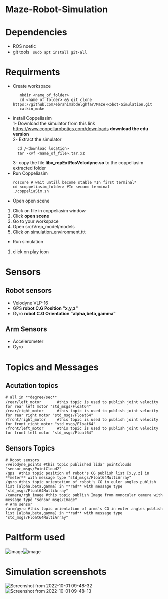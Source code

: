 # Maze-Robot-Simulation
# Dependencies 
 * ROS noetic
 * git tools
 ``` sudo apt install git-all```
# Requirments
  * Create workspace <br>
    ```
       mkdir <name_of_folder>
       cd <name_of_folder> && git clone https://github.com/ebrahimabdelghfar/Maze-Robot-Simulation.git
       catkin_make
    ```
  * install Coppeliasim </br>
    1- Download the simulator from this link https://www.coppeliarobotics.com/downloads **download the edu version** </br>
    2- Extract the simulator </br>
     ```
       cd /<download_location> 
       tar -xvf <name_of_file>.tar.xz
     ```
     3- copy the file **libv_repExtRosVelodyne.so** to the coppeliasim extracted folder </br>
   * Run Coppeliasim
     ```
     roscore # wait untill become stable *In first terminal*
     cd <coppeliasim_folder> #In second terminal
     ./coppeliaSim.sh
     ``` 
   * Open open scene
   1. Click on file in coppeliasim window
   2. Click **open scene**
   3. Go to your workspace
   4. Open src/Vrep_model/models
   5. Click on simulation_environment.ttt
   * Run simulation
   1. click on play icon
  # Sensors
   ## Robot sensors
   * Velodyne VLP-16  
   * GPS **robot C.G Position "x,y,z"** 
   * Gyro **robot C.G Orientation "alpha,beta,gamma"**  
   ## Arm Sensors
   * Accelerometer 
   * Gyro
  # Topics and Messages
  ## Acutation topics
  ```
  # all in **degree/sec**
  /rear/left_motor       #this topic is used to publish joint velocity for rear left motor "std_msgs/Float64" 
  /rear/right_motor      #this topic is used to publish joint velocity for rear right motor "std_msgs/Float64"
  /front/right_motor     #this topic is used to publish joint velocity for front right motor "std_msgs/Float64"
  /front/left_motor      #this topic is used to publish joint velocity for front left motor "std_msgs/Float64"
  ```
  ## Sensors Topics
  ```
  # Robot sensors 
  /velodyne_points #this topic published lidar pointclouds "sensor_msgs/PointCloud2"
  /gps  #this topic position of robot's CG publish list [x,y,z] in **meter** with message type "std_msgs/Float64MultiArray"
  /gyro #this topic orientation of robot's CG in euler angles publish list [alpha,beta,gamma] in **rad** with message type "std_msgs/Float64MultiArray" 
  /camera/rgb_image #this topic publish Image from monocular camera with message type "sensor_msgs/Image"
  # Arm sensor 
  /arm/gyro #this topic orientation of arms's CG in euler angles publish list [alpha,beta,gamma] in **rad** with message type "std_msgs/Float64MultiArray" 
  ```
  # Paltform used
  ![image](https://user-images.githubusercontent.com/81301684/193398603-c2f7f773-95bc-49f3-a321-3390dd1755c1.png)![image](https://user-images.githubusercontent.com/81301684/193398736-8fa86e1d-3fd1-4f9d-97d8-942e489f7c8c.png) 
  # Simulation screenshots
  ![Screenshot from 2022-10-01 09-48-32](https://user-images.githubusercontent.com/81301684/193399863-19ef6df9-b6a0-4ac1-9cd4-5b4a87091802.png)
![Screenshot from 2022-10-01 09-48-13](https://user-images.githubusercontent.com/81301684/193399868-14c288dd-bdd6-4931-b612-97c53775ecc3.png)

